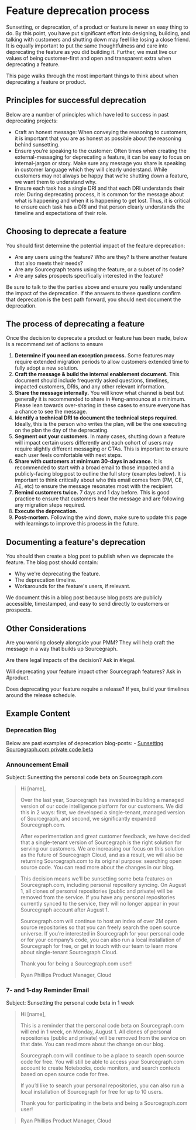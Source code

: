 # Feature deprecation process

Sunsetting, or deprecation, of a product or feature is never an easy thing to do. By this point, you have put significant effort into designing, building, and talking with customers and shutting down may feel like losing a close friend. It is equally important to put the same thoughtfulness and care into deprecating the feature as you did building it. Further, we must live our values of being customer-first and open and transparent extra when deprecating a feature.

This page walks through the most important things to think about when deprecating a feature or product.

## Principles for successful deprecation

Below are a number of principles which have led to success in past deprecating projects:
- Craft an honest message: When conveying the reasoning to customers, it is important that you are as honest as possible about the reasoning behind sunsetting.
- Ensure you’re speaking to the customer: Often times when creating the external-messaging for deprecating a feature, it can be easy to focus on internal-jargon or story. Make sure any message you share is speaking in customer language which they will clearly understand. While customers may not always be happy that we’re shutting down a feature, we want them to understand why.
- Ensure each task has a single DRI and that each DRI understands their role: During deprecating process, it is common for the message about what is happening and when it is happening to get lost. Thus, it is critical to ensure each task has a DRI and that person clearly understands the timeline and expectations of their role.

## Choosing to deprecate a feature

You should first determine the potential impact of the feature deprecation:

- Are any users using the feature? Who are they? Is there another feature that also meets their needs?
- Are any Sourcegraph teams using the feature, or a subset of its code?
- Are any sales prospects specifically interested in the feature?

Be sure to talk to the the parties above and ensure you really understand the impact of the deprecation. If the answers to these questions confirm that deprecation is the best path forward, you should next document the deprecation.

## The process of deprecating a feature

Once the decision to deprecate a product or feature has been made, below is a recommend set of actions to ensure

1. **Determine if you need an exception process.** Some features may require extended migration periods to allow customers extended time to fully adopt a new solution.
2. **Craft the message & build the internal enablement document.** This document should include frequently asked questions, timelines, impacted customers, DRIs, and any other relevant information.
3. **Share the message internally.** You will know what channel is best but generally it is recommended to share in #eng-announce at a minimum. Please lean towards over-sharing in these cases to ensure everyone has a chance to see the message.
4. **Identify a technical DRI to document the technical steps required.** Ideally, this is the person who writes the plan, will be the one executing on the plan the day of the deprecating.
5. **Segment out your customers.** In many cases, shutting down a feature will impact certain users differently and each cohort of users may require slightly different messaging or CTAs. This is important to ensure each user feels comfortable with next steps.
6. **Share with customers at minimum 30-days in advance.** It is recommended to start with a broad email to those impacted and a publicly-facing blog post to outline the full story (examples below). It is important to think critically about who this email comes from (PM, CE, AE, etc) to ensure the message resonates most with the recipient.
7. **Remind customers twice.** 7 days and 1 day before. This is good practice to ensure that customers hear the message and are following any migration steps required.
8. **Execute the deprecation.**
9. **Post-mortem.** Following the wind down, make sure to update this page with learnings to improve this process in the future.

## Documenting a feature's deprecation

You should then create a blog post to publish when we deprecate the feature. The blog post should contain:

- Why we're deprecating the feature.
- The deprecation timeline.
- Workarounds for the feature's users, if relevant.

We document this in a blog post because blog posts are publicly accessible, timestamped, and easy to send directly to customers or prospects.

## Other Considerations

Are you working closely alongside your PMM? They will help craft the message in a way that builds up Sourcegraph.

Are there legal impacts of the decision? Ask in #legal.

Will deprecating your feature impact other Sourcegraph features? Ask in #product.

Does deprecating your feature require a release? If yes, build your timelines around the release schedule.

## Example Content

### Deprecation Blog

Below are past examples of deprecation blog-posts: - [Sunsetting Sourcegraph.com private code beta](https://about.sourcegraph.com/blog/single-tenant-cloud)

### Announcement Email

Subject: Sunestting the personal code beta on Sourcegraph.com

> Hi [name],
>
> Over the last year, Sourcegraph has invested in building a managed version of our code intelligence platform for our customers. We did this in 2 ways: first, we developed a single-tenant, managed version of Sourcegraph, and second, we significantly expanded Sourcegraph.com.
>
> After experimentation and great customer feedback, we have decided that a single-tenant version of Sourcegraph is the right solution for serving our customers. We are increasing our focus on this solution as the future of Sourcegraph Cloud, and as a result, we will also be returning Sourcegraph.com to its original purpose: searching open source code. You can read more about the changes in our blog.

> This decision means we’ll be sunsetting some beta features on Sourcegraph.com, including personal repository syncing. On August 1, all clones of personal repositories (public and private) will be removed from the service. If you have any personal repositories currently synced to the service, they will no longer appear in your Sourcegraph account after August 1.
>
> Sourcegraph.com will continue to host an index of over 2M open source repositories so that you can freely search the open source universe. If you’re interested in Sourcegraph for your personal code or for your company’s code, you can also run a local installation of Sourcegraph for free, or get in touch with our team to learn more about single-tenant Sourcegraph Cloud. 
>
> Thank you for being a Sourcegraph.com user!
>
> Ryan Phillips
> Product Manager, Cloud


### 7- and 1-day Reminder Email

Subject: Sunsetting the personal code beta in 1 week

> Hi [name],
>
> This is a reminder that the personal code beta on Sourcegraph.com will end in 1 week, on Monday, August 1. All clones of personal repositories (public and private) will be removed from the service on that date. You can read more about the change on our blog.
>
> Sourcegraph.com will continue to be a place to search open source code for free. You will still be able to access your Sourcegraph.com account to create Notebooks, code monitors, and search contexts based on open source code for free.
>
> If you’d like to search your personal repositories, you can also run a local installation of Sourcegraph for free for up to 10 users.
>
> Thank you for participating in the beta and being a Sourcegraph.com user!

> Ryan Phillips
> Product Manager, Cloud

